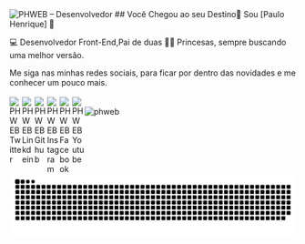 
<img src="http://phweb.com.br/wp-content/uploads/2020/07/github.png" alt="PHWEB – Desenvolvedor" style="max-width:100%;" itemprop="phweb desenvolvedor">
##  Você Chegou ao seu Destino📍 Sou [Paulo Henrique] 👻 

💻 Desenvolvedor Front-End,Pai de duas 👸🏼 Princesas, sempre buscando uma melhor versão.

Me siga nas minhas redes sociais, para ficar por dentro das novidades e me conhecer um pouco mais.
<br><br/>
<a href="https://twitter.com/_phweb">
  <img align="left" alt="PHWEB Twitter" width="22px" src="https://cdn.jsdelivr.net/npm/simple-icons@v3/icons/twitter.svg" />
</a>
<a href="https://www.linkedin.com/in/paulo-henrique-gomes-da-costa-245b4343/">
  <img align="left" alt="PHWEB Linkdein" width="22px" src="https://cdn.jsdelivr.net/npm/simple-icons@v3/icons/linkedin.svg" />
</a>
<a href="https://github.com/phweb">
  <img align="left" alt="PHWEB Github" width="22px" src="https://cdn.jsdelivr.net/npm/simple-icons@v3/icons/github.svg" />
</a>
<a href="https://www.instagram.com/phweb/">
  <img align="left" alt="PHWEB Instagram" width="22px" src="https://cdn.jsdelivr.net/npm/simple-icons@v3/icons/instagram.svg" />
</a>
<a href="https://www.facebook.com/phweb53">
  <img align="left" alt="PHWEB Facebook" width="22px" src="https://cdn.jsdelivr.net/npm/simple-icons@v3/icons/facebook.svg" />
</a>
<a href="https://www.youtube.com/phweb53/">
  <img align="left" alt="PHWEB Youtube" width="22px" src="https://cdn.jsdelivr.net/npm/simple-icons@v3/icons/youtube.svg" />
</a><br/>
<img src="https://komarev.com/ghpvc/?username=phweb&label=Visualizações&color=blue&style=plastic" alt="phweb" /> 

![Snake animation](https://raw.githubusercontent.com/phweb/phweb/2698d20dabe6c1d176427dad713ae3e47831748b/github-contribution-grid-snake.svg)
